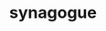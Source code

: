 ---
layout: smileys&emotion
title: synagogue
emoji: synagogue
permalink: 🕍.html
image: assets/img/3moji/synagogue.png
---